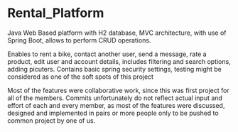 # Rental_Platform
Java Web Based platform with H2 database, MVC architecture, with use of Spring Boot, allows to perform CRUD operations.

Enables to rent a bike, contact another user, send a message, rate a product,
edit user and account details, includes filtering and search options, adding picuters.
Contains basic spring security settings, testing might be considered as one of the soft spots of this project

Most of the features were collaborative work, since this was first project for all of the members.
Commits unfortunately do not reflect actual input and effort of each and every member,
as most of the features were discussed, designed and implemented in pairs or more people only to be pushed to common project by one of us.
